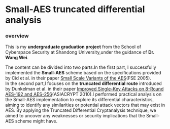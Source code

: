 # Small-AES truncated differential analysis

### overview
This is my **undergraduate graduation project** from the School of Cyberspace Security at Shandong University,under the guidance of **Dr. Wang Wei**.

The content can be divided into two parts.In the first part, I successfully implemented the **Small-AES** scheme based on the specifications provided by Cid et al. in their paper [Small Scale Variants of the AES](https://iacr.org/archive/fse2005/35570143/35570143.pdf)(FSE 2005).<br>
In the second part,I focuses on the **truncated differential route** introduced by Dunkelman et al. in their paper [Improved Single-Key Attacks on 8-Round AES-192 and AES-256](https://eprint.iacr.org/2010/322.pdf)(ASIACRYPT 2010).I performed practical analysis on the Small-AES implementation to explore its differential characteristics, aiming to identify any similarities or potential attack vectors that may exist in AES. By applying the Truncated Differential Cryptanalysis technique, we aimed to uncover any weaknesses or security implications that the Small-AES scheme might have.

